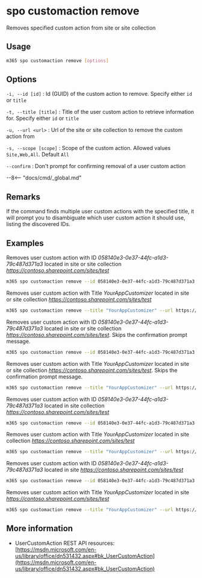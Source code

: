 # spo customaction remove

Removes specified custom action from site or site collection

## Usage

```sh
m365 spo customaction remove [options]
```

## Options

`-i, --id [id]`
: Id (GUID) of the custom action to remove. Specify either `id` or `title`

`-t, --title [title]`
: Title of the user custom action to retrieve information for. Specify either `id` or `title`

`-u, --url <url>`
: Url of the site or site collection to remove the custom action from

`-s, --scope [scope]`
: Scope of the custom action. Allowed values `Site,Web,All`. Default `All`

`--confirm`
: Don't prompt for confirming removal of a user custom action

--8<-- "docs/cmd/_global.md"

## Remarks

If the command finds multiple user custom actions with the specified title, it will prompt you to disambiguate which user custom action it should use, listing the discovered IDs.

## Examples

Removes user custom action with ID _058140e3-0e37-44fc-a1d3-79c487d371a3_ located in site or site collection _https://contoso.sharepoint.com/sites/test_

```sh
m365 spo customaction remove --id 058140e3-0e37-44fc-a1d3-79c487d371a3 --url https://contoso.sharepoint.com/sites/test
```

Removes user custom action with Title _YourAppCustomizer_ located in site or site collection _https://contoso.sharepoint.com/sites/test_

```sh
m365 spo customaction remove --title "YourAppCustomizer" --url https://contoso.sharepoint.com/sites/test
```

Removes user custom action with ID _058140e3-0e37-44fc-a1d3-79c487d371a3_ located in site or site collection _https://contoso.sharepoint.com/sites/test_. Skips the confirmation prompt message.

```sh
m365 spo customaction remove --id 058140e3-0e37-44fc-a1d3-79c487d371a3 --url https://contoso.sharepoint.com/sites/test --confirm
```

Removes user custom action with Title _YourAppCustomizer_ located in site or site collection _https://contoso.sharepoint.com/sites/test_. Skips the confirmation prompt message.

```sh
m365 spo customaction remove --title "YourAppCustomizer" --url https://contoso.sharepoint.com/sites/test --confirm
```

Removes user custom action with ID _058140e3-0e37-44fc-a1d3-79c487d371a3_ located in site collection _https://contoso.sharepoint.com/sites/test_

```sh
m365 spo customaction remove --id 058140e3-0e37-44fc-a1d3-79c487d371a3 --url https://contoso.sharepoint.com/sites/test --scope Site
```

Removes user custom action with Title _YourAppCustomizer_ located in site collection _https://contoso.sharepoint.com/sites/test_

```sh
m365 spo customaction remove --title "YourAppCustomizer" --url https://contoso.sharepoint.com/sites/test --scope Site
```

Removes user custom action with ID _058140e3-0e37-44fc-a1d3-79c487d371a3_ located in site _https://contoso.sharepoint.com/sites/test_

```sh
m365 spo customaction remove --id 058140e3-0e37-44fc-a1d3-79c487d371a3 --url https://contoso.sharepoint.com/sites/test --scope Web
```

Removes user custom action with Title _YourAppCustomizer_ located in site _https://contoso.sharepoint.com/sites/test_

```sh
m365 spo customaction remove --title "YourAppCustomizer" --url https://contoso.sharepoint.com/sites/test --scope Web
```

## More information

- UserCustomAction REST API resources: [https://msdn.microsoft.com/en-us/library/office/dn531432.aspx#bk_UserCustomAction](https://msdn.microsoft.com/en-us/library/office/dn531432.aspx#bk_UserCustomAction)
